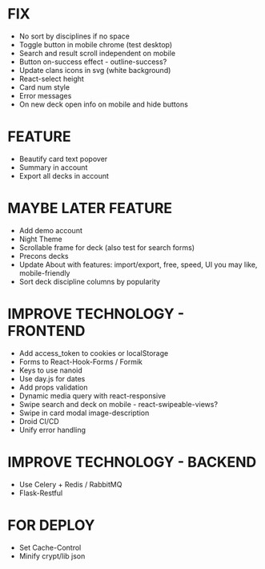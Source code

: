 # FIX
* No sort by disciplines if no space
* Toggle button in mobile chrome (test desktop)
* Search and result scroll independent on mobile
* Button on-success effect - outline-success?
* Update clans icons in svg (white background)
* React-select height
* Card num style
* Error messages
* On new deck open info on mobile and hide buttons

# FEATURE
* Beautify card text popover
* Summary in account
* Export all decks in account

# MAYBE LATER FEATURE
* Add demo account
* Night Theme
* Scrollable frame for deck (also test for search forms) 
* Precons decks
* Update About with features: import/export, free, speed, UI you may like, mobile-friendly
* Sort deck discipline columns by popularity

# IMPROVE TECHNOLOGY - FRONTEND
* Add access_token to cookies or localStorage
* Forms to React-Hook-Forms / Formik
* Keys to use nanoid
* Use day.js for dates
* Add props validation
* Dynamic media query with react-responsive
* Swipe search and deck on mobile - react-swipeable-views?
* Swipe in card modal image-description
* Droid CI/CD
* Unify error handling

# IMPROVE TECHNOLOGY - BACKEND
* Use Celery + Redis / RabbitMQ
* Flask-Restful

# FOR DEPLOY
* Set Cache-Control
* Minify crypt/lib json

